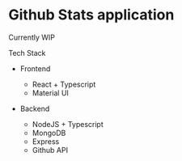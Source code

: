 # Github Stats application

Currently WIP

Tech Stack

- Frontend

  - React + Typescript
  - Material UI

- Backend
  - NodeJS + Typescript
  - MongoDB
  - Express
  - Github API
